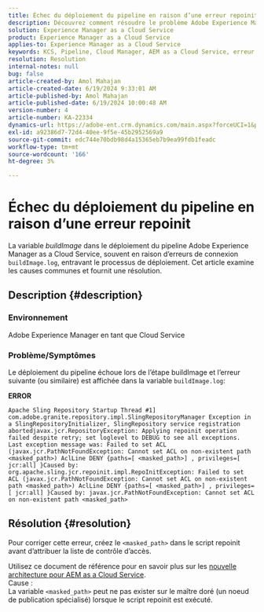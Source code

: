 ```yaml
---
title: Échec du déploiement du pipeline en raison d’une erreur repoinit
description: Découvrez comment résoudre le problème Adobe Experience Manager as a Cloud Service en raison duquel le déploiement du pipeline échoue en raison d’une erreur RepoInit.
solution: Experience Manager as a Cloud Service
product: Experience Manager as a Cloud Service
applies-to: Experience Manager as a Cloud Service
keywords: KCS, Pipeline, Cloud Manager, AEM as a Cloud Service, erreur Repoinit, Experience Manager, AEMaaCS, déploiement
resolution: Resolution
internal-notes: null
bug: false
article-created-by: Amol Mahajan
article-created-date: 6/19/2024 9:33:01 AM
article-published-by: Amol Mahajan
article-published-date: 6/19/2024 10:00:48 AM
version-number: 4
article-number: KA-22334
dynamics-url: https://adobe-ent.crm.dynamics.com/main.aspx?forceUCI=1&pagetype=entityrecord&etn=knowledgearticle&id=cb0221e7-1e2e-ef11-840a-00224803d726
exl-id: a92386d7-72d4-40ee-9f5e-45b2952569a9
source-git-commit: edc744e70bdb98d4a15365eb7b9ea99fdb1feadc
workflow-type: tm+mt
source-wordcount: '166'
ht-degree: 3%

---
```


# Échec du déploiement du pipeline en raison d’une erreur repoinit


La variable *buildImage* dans le déploiement du pipeline Adobe Experience Manager as a Cloud Service, souvent en raison d’erreurs de connexion `buildImage.log`, entravant le processus de déploiement. Cet article examine les causes communes et fournit une résolution.

## Description {#description}


### <b>Environnement</b>

Adobe Experience Manager en tant que Cloud Service



### <b>Problème/Symptômes</b>

Le déploiement du pipeline échoue lors de l’étape buildImage et l’erreur suivante (ou similaire) est affichée dans la variable `buildImage.log`:

<b>ERROR</b>


```
Apache Sling Repository Startup Thread #1]  com.adobe.granite.repository.impl.SlingRepositoryManager Exception in a SlingRepositoryInitializer, SlingRepository service registration abortedjavax.jcr.RepositoryException: Applying repoinit operation failed despite retry; set loglevel to DEBUG to see all exceptions. Last exception message was: Failed to set ACL (javax.jcr.PathNotFoundException: Cannot set ACL on non-existent path <masked_path>) AclLine DENY {paths=[ <masked_path>] , privileges=[ jcr:all] }Caused by: org.apache.sling.jcr.repoinit.impl.RepoInitException: Failed to set ACL (javax.jcr.PathNotFoundException: Cannot set ACL on non-existent path <masked_path>) AclLine DENY {paths=[ <masked_path>] , privileges=[ jcr:all] }Caused by: javax.jcr.PathNotFoundException: Cannot set ACL on non-existent path <masked_path>
```



## Résolution {#resolution}


Pour corriger cette erreur, créez le `<masked_path>` dans le script repoinit avant d’attribuer la liste de contrôle d’accès.

Utilisez ce document de référence pour en savoir plus sur les [nouvelle architecture pour AEM as a Cloud Service](https://experienceleague.adobe.com/docs/experience-manager-cloud-service/content/overview/architecture.html?lang=en#key-evolutions:~:text=publish%20nodes.%20The-,golden%20master,-is%20a%20specials).
<br>Cause :<br>
La variable `<masked_path>` peut ne pas exister sur le maître doré (un noeud de publication spécialisé) lorsque le script repoinit est exécuté.

